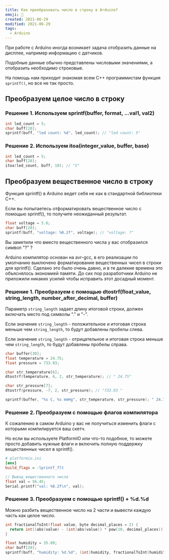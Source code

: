 ```yaml
---
title: Как преобразовать число в строку в Arduino?
emoji: 🔢
created: 2021-06-29
modified: 2021-06-29
tags:
  - Arduino
---
```


При работе с Arduino иногда возникает задача отобразить данные на дисплее, например информацию с датчиков.

Подобные данные обычно представлены числовыми значениями, а отобразить необходимо строковые.

На помощь нам приходит знакомая всем C++ программистам функция `sprintf()`, но все не так просто.

## Преобразуем целое число в строку

### Решение 1. Используем sprintf(buffer, format, ...val1, val2)

```cpp
int led_count = 5;
char buff[20];
sprintf(buff, "led count: %d", led_count); // "led count: 5"
```

### Решение 2. Используем itoa(integer_value, buffer, base)

```cpp
int led_count = 5;
char buff[20];
itoa(led_count, buff, 10); // "5"
```

## Преобразуем вещественное число в строку

Функция sprintf() в Arduino ведет себя не как в стандартной библиотеки C++. 

Если вы попытаетесь отформатировать вещественное число с помощью sprintf(), то получите неожиданный результат.

```cpp
float voltage = 5.6;
char buff[20];
sprintf(buff, "voltage: %0.2f", voltage); // "voltage: ?"
```

Вы заметили что вместо вещественного числа у вас отобразился символ "?" ?

Arduino компилятор основан на avr-gcc, в его реализации по умолчанию выключено форматирование вещественных чисел в строки для sprintf(). Сделано это было очень давно, и в те далекие времена это объяснялось экономией памяти. До сих пор разработчики Arduino не приложили никаких усилий чтобы исправить этот досадный момент.

### Решение 1. Преобразуем с помощью dtostrf(float_value, string_length, number_after_decimal, buffer)

Параметр `string_length` задает длину итоговой строки, должен включать место под символы "." и "-".

Если значение `string_length` - положительное и итоговая строка меньше чем `string_length`, то будут добавлены пробелы слева.

Если значение `string_length` - отрицательное и итоговая строка меньше чем `string_length`, то будут добавлены пробелы справа.

```cpp
char buffer[30];
float temperature = 24.75;
float pressure = 733.93;

char str_temperature[6];
dtostrf(temperature, 6, 2, str_temperature); // " 24.75"

char str_pressure[7];
dtostrf(pressure, -7, 2, str_pressure); // "733.93 "

sprintf(buffer, "%s C, %s mmHg", str_temperature, str_pressure); " 24.75 C, 733.93 mmHg"
```

### Решение 2. Преобразуем с помощью флагов компилятора

К сожалению в самом Arduino у вас не получиться изменить флаги с которыми компилируется ваш скетч.

Но если вы используете PlatformIO или что-то подобное, то можете просто добавить нужные флаги и включить полную поддержку вещественных чисел в sprintf().

```ini
# platformio.ini
[env]
build_flags = -lprintf_flt
```

```c
// Вывод вещественного числа
float val = 56.45;
Serial.printf("val: %0.2f\n", val);
```

### Решение 3. Преобразуем с помощью sprintf() + %d.%d

Можно разбить вещественное число на 2 части и вывести каждую часть как целое число.

```cpp
int fractionalToInt(float value, byte decimal_places = 2) {
  return int((abs(value) - (int)abs(value)) * pow(10, decimal_places));
}

float humidity = 35.89;
char buff[20];
sprintf(buff, "humidity: %d.%d", (int)humidity, fractionalToInt(humidity)); "humidity: 35.89"
```